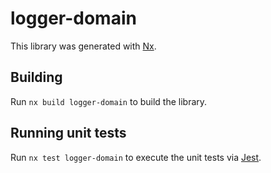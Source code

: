 # logger-domain

This library was generated with [Nx](https://nx.dev).

## Building

Run `nx build logger-domain` to build the library.

## Running unit tests

Run `nx test logger-domain` to execute the unit tests via [Jest](https://jestjs.io).
